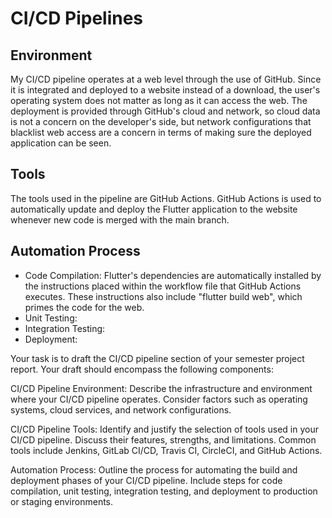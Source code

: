# CI/CD Pipelines

## Environment
My CI/CD pipeline operates at a web level through the use of GitHub. Since it is integrated and deployed to a website instead of a download, the user's operating system does not matter as long as it can access the web.
The deployment is provided through GitHub's cloud and network, so cloud data is not a concern on the developer's side, but network configurations that blacklist web access are a concern in terms of making sure the deployed application can be seen.


## Tools
The tools used in the pipeline are GitHub Actions. GitHub Actions is used to automatically update and deploy the Flutter application to the website whenever new code is merged with the main branch.


## Automation Process
- Code Compilation: Flutter's dependencies are automatically installed by the instructions placed within the workflow file that GitHub Actions executes. These instructions also include "flutter build web", which primes the code for the web.
- Unit Testing:
- Integration Testing: 
- Deployment:


Your task is to draft the CI/CD pipeline section of your semester project report. Your draft should encompass the following components:

CI/CD Pipeline Environment:
Describe the infrastructure and environment where your CI/CD pipeline operates. Consider factors such as operating systems, cloud services, and network configurations.

CI/CD Pipeline Tools:
Identify and justify the selection of tools used in your CI/CD pipeline. Discuss their features, strengths, and limitations. Common tools include Jenkins, GitLab CI/CD, Travis CI, CircleCI, and GitHub Actions.

Automation Process:
Outline the process for automating the build and deployment phases of your CI/CD pipeline. Include steps for code compilation, unit testing, integration testing, and deployment to production or staging environments.
